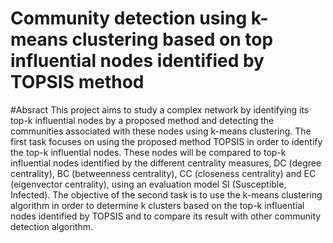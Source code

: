 # Community detection using k-means clustering based on top influential nodes identified by TOPSIS method
#Absract
This project aims to study a complex network by identifying its top-k influential nodes by a proposed method and detecting the communities associated with these nodes using k-means clustering.
The first task focuses on using the proposed method TOPSIS in order to identify the top-k influential nodes. These nodes will be compared to top-k influential nodes identified by the different centrality measures, DC (degree centrality), BC (betweenness centrality), CC (closeness centrality) and EC (eigenvector centrality), using an evaluation model SI (Susceptible, Infected).
The objective of the second task is to use the k-means clustering algorithm in order to determine k clusters based on the top-k influential nodes identified by TOPSIS and to compare its result with other community detection algorithm.
